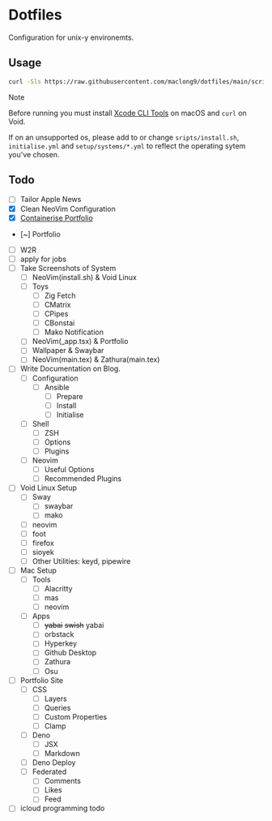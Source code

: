 # Dotfiles

Configuration for unix-y environemts.

## Usage

```sh
curl -Sls https://raw.githubusercontent.com/maclong9/dotfiles/main/scripts/install.sh | sh -s -- "initialise"
```

> [!NOTE] 
> Before running you must install [Xcode CLI Tools](https://stackoverflow.com/a/9329325) on macOS and `curl` on Void.
> 
> If on an unsupported os, please add to or change `sripts/install.sh`, `initialise.yml` and `setup/systems/*.yml` to reflect the operating sytem you've chosen.

## Todo

- [ ] Tailor Apple News
- [x] Clean NeoVim Configuration
- [x] [Containerise Portfolio](https://github.com/denoland/deno_docker?tab=readme-ov-file#as-a-dockerfile)
- [~] Portfolio
- [ ] W2R
- [ ] apply for jobs
- [ ] Take Screenshots of System
    - [ ] NeoVim(install.sh) & Void Linux
    - [ ] Toys
        - [ ] Zig Fetch
        - [ ] CMatrix
        - [ ] CPipes
        - [ ] CBonstai
        - [ ] Mako Notification
    - [ ] NeoVim(_app.tsx) & Portfolio
    - [ ] Wallpaper & Swaybar
    - [ ] NeoVim(main.tex) & Zathura(main.tex)
- [ ] Write Documentation on Blog.
  - [ ] Configuration
    - [ ] Ansible
      - [ ] Prepare
      - [ ] Install
      - [ ] Initialise
  - [ ] Shell
    - [ ] ZSH
    - [ ] Options
    - [ ] Plugins
  - [ ] Neovim
    - [ ] Useful Options
    - [ ] Recommended Plugins
- [ ] Void Linux Setup
  - [ ] Sway
    - [ ] swaybar
    - [ ] mako
  - [ ] neovim
  - [ ] foot
  - [ ] firefox
  - [ ] sioyek
  - [ ] Other Utilities: keyd, pipewire
- [ ] Mac Setup
  - [ ] Tools
    - [ ] Alacritty
    - [ ] mas
    - [ ] neovim
  - [ ] Apps
    - [ ] ~~yabai~~ ~~swish~~ yabai
    - [ ] orbstack
    - [ ] Hyperkey
    - [ ] Github Desktop
    - [ ] Zathura
    - [ ] Osu
- [ ] Portfolio Site
    - [ ] CSS
        - [ ] Layers
        - [ ] Queries
        - [ ] Custom Properties
        - [ ] Clamp
    - [ ] Deno
        - [ ] JSX
        - [ ] Markdown
    - [ ] Deno Deploy
    - [ ] Federated
        - [ ] Comments
        - [ ] Likes
        - [ ] Feed
- [ ] icloud programming todo
